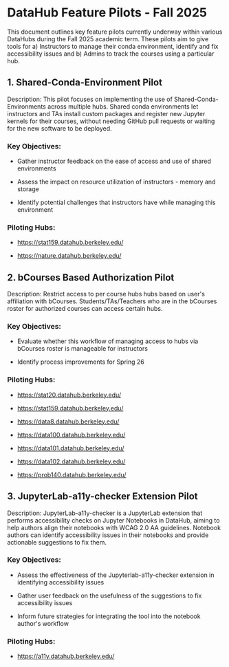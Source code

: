 # DataHub Feature Pilots - Fall 2025

This document outlines key feature pilots currently underway within various DataHubs during the Fall 2025 academic term. These pilots aim to give tools for a) Instructors to manage their conda environment, identify and fix accessibility issues and b) Admins to track the courses using a particular hub.

## 1. Shared-Conda-Environment Pilot
Description: This pilot focuses on implementing the use of Shared-Conda-Environments across multiple hubs. Shared conda environments let instructors and TAs install custom packages and register new Jupyter kernels for their courses, without needing GitHub pull requests or waiting for the new software to be deployed.

### Key Objectives:

- Gather instructor feedback on the ease of access and use of shared environments

- Assess the impact on resource utilization of instructors - memory and storage

- Identify potential challenges that instructors have while managing this environment

### Piloting Hubs:

- https://stat159.datahub.berkeley.edu/

- https://nature.datahub.berkeley.edu/

## 2. bCourses Based Authorization Pilot
Description: Restrict access to per course hubs hubs based on user's affiliation with bCourses. Students/TAs/Teachers who are in the bCourses roster for authorized courses can access certain hubs.

### Key Objectives:

- Evaluate whether this workflow of managing access to hubs via bCourses roster is manageable for instructors

- Identify process improvements for Spring 26

### Piloting Hubs:

- https://stat20.datahub.berkeley.edu/

- https://stat159.datahub.berkeley.edu/

- https://data8.datahub.berkeley.edu/

- https://data100.datahub.berkeley.edu/

- https://data101.datahub.berkeley.edu/

- https://data102.datahub.berkeley.edu/

- https://prob140.datahub.berkeley.edu/


## 3. JupyterLab-a11y-checker Extension Pilot
Description: JupyterLab-a11y-checker is a JupyterLab extension that performs accessibility checks on Jupyter Notebooks in DataHub, aiming to help authors align their notebooks with WCAG 2.0 AA guidelines. Notebook authors can identify accessibility issues in their notebooks and provide actionable suggestions to fix them.

### Key Objectives:

- Assess the effectiveness of the Jupyterlab-a11y-checker extension in identifying accessibility issues

- Gather user feedback on the usefulness of the suggestions to fix accessibility issues

- Inform future strategies for integrating the tool into the notebook author's workflow


### Piloting Hubs:

- https://a11y.datahub.berkeley.edu/
